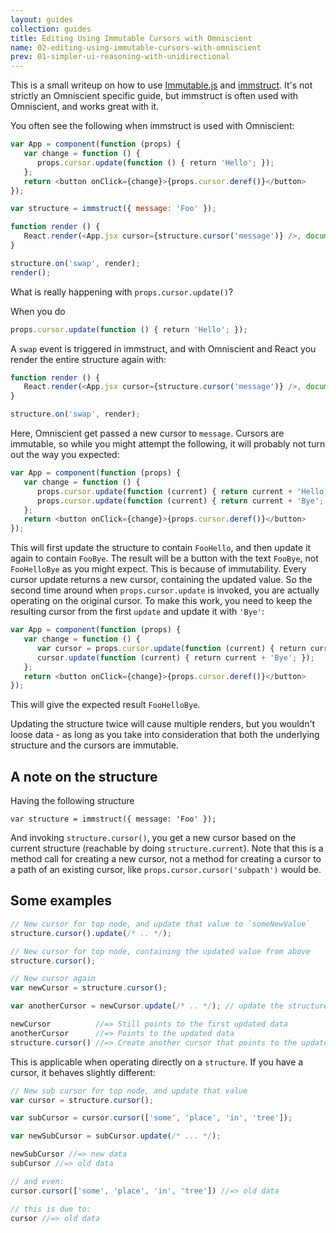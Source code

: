 ```yaml
---
layout: guides
collection: guides
title: Editing Using Immutable Cursors with Omniscient
name: 02-editing-using-immutable-cursors-with-omniscient
prev: 01-simpler-ui-reasoning-with-unidirectional
---
```


This is a small writeup on how to use [Immutable.js](https://github.com/facebook/immutable-js) and [immstruct](https://github.com/omniscientjs/immstruct). It's not strictly an Omniscient specific guide, but immstruct is often used with Omniscient, and works great with it.

You often see the following when immstruct is used with Omniscient:

```js
var App = component(function (props) {
   var change = function () {
      props.cursor.update(function () { return 'Hello'; });
   };
   return <button onClick={change}>{props.cursor.deref()}</button>
});

var structure = immstruct({ message: 'Foo' });

function render () {
   React.render(<App.jsx cursor={structure.cursor('message')} />, document.body);
}

structure.on('swap', render);
render();
```

What is really happening with `props.cursor.update()`?

When you do

```js
props.cursor.update(function () { return 'Hello'; });
```

A `swap` event is triggered in immstruct, and with Omniscient and React you render the entire structure again with:

```js
function render () {
   React.render(<App.jsx cursor={structure.cursor('message')} />, document.body);
}

structure.on('swap', render);
```

Here, Omniscient get passed a new cursor to `message`. Cursors are immutable, so while you might attempt the following, it will probably not turn out the way you expected:

```js
var App = component(function (props) {
   var change = function () {
      props.cursor.update(function (current) { return current + 'Hello'; });
      props.cursor.update(function (current) { return current + 'Bye'; });
   };
   return <button onClick={change}>{props.cursor.deref()}</button>
});
```

This will first update the structure to contain `FooHello`, and then update it again to contain `FooBye`. The result will be a button with the text `FooBye`, not `FooHelloBye` as you might expect. This is because of immutability. Every cursor update returns a new cursor, containing the updated value. So the second time around when `props.cursor.update` is invoked, you are actually operating on the original cursor. To make this work, you need to keep the resulting cursor from the first `update` and update it with `'Bye'`:

```js
var App = component(function (props) {
   var change = function () {
      var cursor = props.cursor.update(function (current) { return current + 'Hello'; });
      cursor.update(function (current) { return current + 'Bye'; });
   };
   return <button onClick={change}>{props.cursor.deref()}</button>
});
```

This will give the expected result `FooHelloBye`.

Updating the structure twice will cause multiple renders, but you wouldn't loose data - as long as you take into consideration that both the underlying structure and the cursors are immutable.

## A note on the structure

Having the following structure

```
var structure = immstruct({ message: 'Foo' });
```

And invoking `structure.cursor()`, you get a new cursor based on the current structure (reachable by doing `structure.current`). Note that this is a method call for creating a new cursor, not a method for creating a cursor to a path of an existing cursor, like `props.cursor.cursor('subpath')` would be. 

## Some examples

```js
// New cursor for top node, and update that value to `someNewValue`
structure.cursor().update(/* .. */);

// New cursor for top node, containing the updated value from above
structure.cursor();

// New cursor again
var newCursor = structure.cursor();

var anotherCursor = newCursor.update(/* .. */); // update the structure again

newCursor          //=> Still points to the first updated data
anotherCursor      //=> Points to the updated data
structure.cursor() //=> Create another cursor that points to the updated data 
```

This is applicable when operating directly on a `structure`. If you have a cursor, it behaves slightly different:

```js
// New sub cursor for top node, and update that value
var cursor = structure.cursor();

var subCursor = cursor.cursor(['some', 'place', 'in', 'tree']);

var newSubCursor = subCursor.update(/* ... */);

newSubCursor //=> new data
subCursor //=> old data

// and even:
cursor.cursor(['some', 'place', 'in', 'tree']) //=> old data

// this is due to:
cursor //=> old data
```
